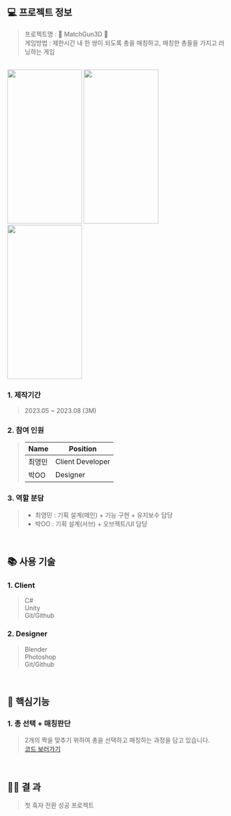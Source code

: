 ## 💻 프로젝트 정보

> 프로젝트명 : 🔫 MatchGun3D 🔫<br>
> 게임방법 : 제한시간 내 한 쌍이 되도록 총을 매칭하고, 매칭한 총들을 가지고 러닝하는 게임

<br>

<img src="https://github.com/richrookie/MatchGun3D/assets/83854046/ba6b96ee-2fd0-4b83-9e69-5be67bc6912f" width="170" height="350"/>
<img src="https://github.com/richrookie/MatchGun3D/assets/83854046/10977be8-acab-4127-9637-6b38c1433dfd" width="170" height="350"/>
<img src="https://github.com/richrookie/MatchGun3D/assets/83854046/3d09565b-6f44-454a-aaa4-464b3fe40abf" width="170" height="350"/>

### 1. 제작기간
>  2023.05 ~ 2023.08 (3M)

### 2. 참여 인원
>Name|Position|
>|------|---|
>|최영민|Client Developer|
>|박OO|Designer|

### 3. 역할 분담
> - 최영민 : 기획 설계(메인) + 기능 구현 + 유지보수 담당
> - 박OO : 기획 설계(서브) + 오브젝트/UI 담당

<br>

## 📚 사용 기술

### 1. Client
> C#<br>
> Unity<br>
> Git/Github<br>

### 2. Designer
> Blender<br>
> Photoshop<br>
> Git/Github<br>

<br>

## 🔑 핵심기능

### 1. 총 선택 + 매칭판단
> 2개의 짝을 맞추기 위하여 총을 선택하고 매칭하는 과정을 담고 있습니다.<br>
> [코드 보러가기](https://github.com/richrookie/MatchGun3D/blob/dc2fe72206eb1cde0e3cda71d1de8fa84bb965f8/Assets/01Scripts/Manager/Game/Match/MatchPlayManager.cs#L36)

<br>

## 💁‍♂️ 결 과
> 첫 흑자 전환 성공 프로젝트
